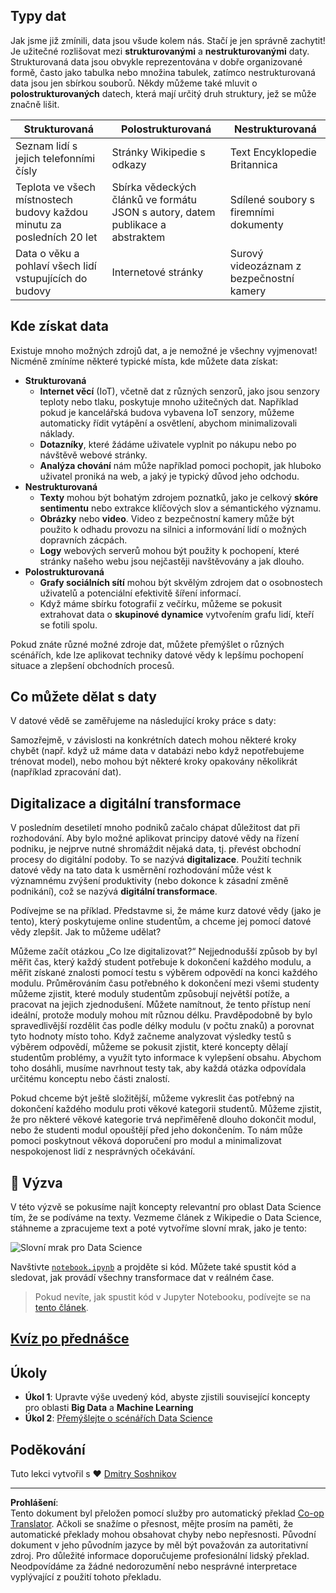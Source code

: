 <!--
CO_OP_TRANSLATOR_METADATA:
{
  "original_hash": "a0516588d172f82f35f7a0d4a001e5d0",
  "translation_date": "2025-09-05T17:56:47+00:00",
  "source_file": "1-Introduction/01-defining-data-science/README.md",
  "language_code": "cs"
}
-->
## Typy dat

Jak jsme již zmínili, data jsou všude kolem nás. Stačí je jen správně zachytit! Je užitečné rozlišovat mezi **strukturovanými** a **nestrukturovanými** daty. Strukturovaná data jsou obvykle reprezentována v dobře organizované formě, často jako tabulka nebo množina tabulek, zatímco nestrukturovaná data jsou jen sbírkou souborů. Někdy můžeme také mluvit o **polostrukturovaných** datech, která mají určitý druh struktury, jež se může značně lišit.

| Strukturovaná                                                               | Polostrukturovaná                                                                             | Nestrukturovaná                        |
| ---------------------------------------------------------------------------- | --------------------------------------------------------------------------------------------- | --------------------------------------- |
| Seznam lidí s jejich telefonními čísly                                      | Stránky Wikipedie s odkazy                                                                    | Text Encyklopedie Britannica           |
| Teplota ve všech místnostech budovy každou minutu za posledních 20 let       | Sbírka vědeckých článků ve formátu JSON s autory, datem publikace a abstraktem                | Sdílené soubory s firemními dokumenty  |
| Data o věku a pohlaví všech lidí vstupujících do budovy                      | Internetové stránky                                                                           | Surový videozáznam z bezpečnostní kamery |

## Kde získat data

Existuje mnoho možných zdrojů dat, a je nemožné je všechny vyjmenovat! Nicméně zmíníme některé typické místa, kde můžete data získat:

* **Strukturovaná**
  - **Internet věcí** (IoT), včetně dat z různých senzorů, jako jsou senzory teploty nebo tlaku, poskytuje mnoho užitečných dat. Například pokud je kancelářská budova vybavena IoT senzory, můžeme automaticky řídit vytápění a osvětlení, abychom minimalizovali náklady.
  - **Dotazníky**, které žádáme uživatele vyplnit po nákupu nebo po návštěvě webové stránky.
  - **Analýza chování** nám může například pomoci pochopit, jak hluboko uživatel proniká na web, a jaký je typický důvod jeho odchodu.
* **Nestrukturovaná**
  - **Texty** mohou být bohatým zdrojem poznatků, jako je celkový **skóre sentimentu** nebo extrakce klíčových slov a sémantického významu.
  - **Obrázky** nebo **video**. Video z bezpečnostní kamery může být použito k odhadu provozu na silnici a informování lidí o možných dopravních zácpách.
  - **Logy** webových serverů mohou být použity k pochopení, které stránky našeho webu jsou nejčastěji navštěvovány a jak dlouho.
* **Polostrukturovaná**
  - **Grafy sociálních sítí** mohou být skvělým zdrojem dat o osobnostech uživatelů a potenciální efektivitě šíření informací.
  - Když máme sbírku fotografií z večírku, můžeme se pokusit extrahovat data o **skupinové dynamice** vytvořením grafu lidí, kteří se fotili spolu.

Pokud znáte různé možné zdroje dat, můžete přemýšlet o různých scénářích, kde lze aplikovat techniky datové vědy k lepšímu pochopení situace a zlepšení obchodních procesů.

## Co můžete dělat s daty

V datové vědě se zaměřujeme na následující kroky práce s daty:

Samozřejmě, v závislosti na konkrétních datech mohou některé kroky chybět (např. když už máme data v databázi nebo když nepotřebujeme trénovat model), nebo mohou být některé kroky opakovány několikrát (například zpracování dat).

## Digitalizace a digitální transformace

V posledním desetiletí mnoho podniků začalo chápat důležitost dat při rozhodování. Aby bylo možné aplikovat principy datové vědy na řízení podniku, je nejprve nutné shromáždit nějaká data, tj. převést obchodní procesy do digitální podoby. To se nazývá **digitalizace**. Použití technik datové vědy na tato data k usměrnění rozhodování může vést k významnému zvýšení produktivity (nebo dokonce k zásadní změně podnikání), což se nazývá **digitální transformace**.

Podívejme se na příklad. Představme si, že máme kurz datové vědy (jako je tento), který poskytujeme online studentům, a chceme jej pomocí datové vědy zlepšit. Jak to můžeme udělat?

Můžeme začít otázkou „Co lze digitalizovat?“ Nejjednodušší způsob by byl měřit čas, který každý student potřebuje k dokončení každého modulu, a měřit získané znalosti pomocí testu s výběrem odpovědí na konci každého modulu. Průměrováním času potřebného k dokončení mezi všemi studenty můžeme zjistit, které moduly studentům způsobují největší potíže, a pracovat na jejich zjednodušení.
Můžete namítnout, že tento přístup není ideální, protože moduly mohou mít různou délku. Pravděpodobně by bylo spravedlivější rozdělit čas podle délky modulu (v počtu znaků) a porovnat tyto hodnoty místo toho.
Když začneme analyzovat výsledky testů s výběrem odpovědí, můžeme se pokusit zjistit, které koncepty dělají studentům problémy, a využít tyto informace k vylepšení obsahu. Abychom toho dosáhli, musíme navrhnout testy tak, aby každá otázka odpovídala určitému konceptu nebo části znalostí.

Pokud chceme být ještě složitější, můžeme vykreslit čas potřebný na dokončení každého modulu proti věkové kategorii studentů. Můžeme zjistit, že pro některé věkové kategorie trvá nepřiměřeně dlouho dokončit modul, nebo že studenti modul opouštějí před jeho dokončením. To nám může pomoci poskytnout věková doporučení pro modul a minimalizovat nespokojenost lidí z nesprávných očekávání.

## 🚀 Výzva

V této výzvě se pokusíme najít koncepty relevantní pro oblast Data Science tím, že se podíváme na texty. Vezmeme článek z Wikipedie o Data Science, stáhneme a zpracujeme text a poté vytvoříme slovní mrak, jako je tento:

![Slovní mrak pro Data Science](../../../../1-Introduction/01-defining-data-science/images/ds_wordcloud.png)

Navštivte [`notebook.ipynb`](../../../../../../../../../1-Introduction/01-defining-data-science/notebook.ipynb ':ignore') a projděte si kód. Můžete také spustit kód a sledovat, jak provádí všechny transformace dat v reálném čase.

> Pokud nevíte, jak spustit kód v Jupyter Notebooku, podívejte se na [tento článek](https://soshnikov.com/education/how-to-execute-notebooks-from-github/).

## [Kvíz po přednášce](https://ff-quizzes.netlify.app/en/ds/quiz/1)

## Úkoly

* **Úkol 1**: Upravte výše uvedený kód, abyste zjistili související koncepty pro oblasti **Big Data** a **Machine Learning**
* **Úkol 2**: [Přemýšlejte o scénářích Data Science](assignment.md)

## Poděkování

Tuto lekci vytvořil s ♥️ [Dmitry Soshnikov](http://soshnikov.com)

---

**Prohlášení**:  
Tento dokument byl přeložen pomocí služby pro automatický překlad [Co-op Translator](https://github.com/Azure/co-op-translator). Ačkoli se snažíme o přesnost, mějte prosím na paměti, že automatické překlady mohou obsahovat chyby nebo nepřesnosti. Původní dokument v jeho původním jazyce by měl být považován za autoritativní zdroj. Pro důležité informace doporučujeme profesionální lidský překlad. Neodpovídáme za žádné nedorozumění nebo nesprávné interpretace vyplývající z použití tohoto překladu.